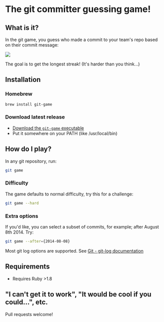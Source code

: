 # The git committer guessing game!

## What is it?

In the git game, you guess who made a commit to your team's repo based on their commit message:

![](https://cloud.githubusercontent.com/assets/21294/6428030/ba13a98c-bf60-11e4-92fa-ae25302e9a84.png)

The goal is to get the longest streak! (It's harder than you think...)

## Installation

### Homebrew
```sh
brew install git-game
```
### Download latest release

- [Download the `git-game` executable](https://github.com/jsomers/git-game/releases/latest)
- Put it somewhere on your PATH (like /usr/local/bin)

## How do I play?

In any git repository, run:
```sh
git game
```
### Difficulty

The game defaults to normal difficulty, try this for a challenge:

```sh
git game --hard
```

### Extra options

If you'd like, you can select a subset of commits, for example; after August 8th 2014. Try:

```sh
git game --after={2014-08-08}
```
Most git log options are supported. See [Git - git-log documentation](https://git-scm.com/docs/git-log)

## Requirements

- Requires Ruby >1.8

## "I can't get it to work", "It would be cool if you could...", etc.

Pull requests welcome!
